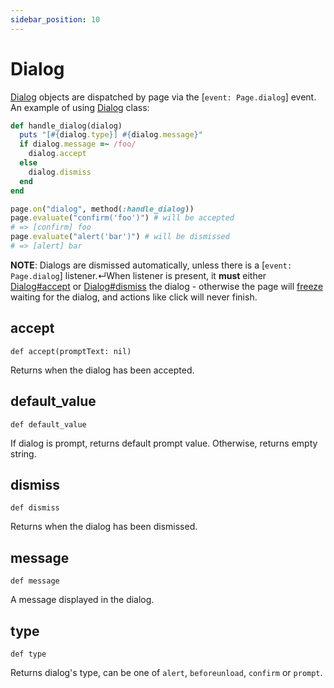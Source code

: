 ```yaml
---
sidebar_position: 10
---
```


# Dialog

[Dialog](./dialog) objects are dispatched by page via the [`event: Page.dialog`] event.
An example of using [Dialog](./dialog) class:
```ruby
def handle_dialog(dialog)
  puts "[#{dialog.type}] #{dialog.message}"
  if dialog.message =~ /foo/
    dialog.accept
  else
    dialog.dismiss
  end
end

page.on("dialog", method(:handle_dialog))
page.evaluate("confirm('foo')") # will be accepted
# => [confirm] foo
page.evaluate("alert('bar')") # will be dismissed
# => [alert] bar
```

**NOTE**: Dialogs are dismissed automatically, unless there is a [`event: Page.dialog`] listener.↵When listener is present, it **must** either [Dialog#accept](./dialog#accept) or [Dialog#dismiss](./dialog#dismiss) the dialog - otherwise the page will [freeze](https://developer.mozilla.org/en-US/docs/Web/JavaScript/EventLoop#never_blocking) waiting for the dialog, and actions like click will never finish.

## accept

```
def accept(promptText: nil)
```

Returns when the dialog has been accepted.

## default_value

```
def default_value
```

If dialog is prompt, returns default prompt value. Otherwise, returns empty string.

## dismiss

```
def dismiss
```

Returns when the dialog has been dismissed.

## message

```
def message
```

A message displayed in the dialog.

## type

```
def type
```

Returns dialog's type, can be one of `alert`, `beforeunload`, `confirm` or `prompt`.
